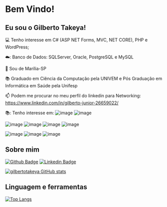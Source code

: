 # Bem Vindo!

## Eu sou o Gilberto Takeya!

:computer: Tenho interesse em C# (ASP NET Forms, MVC, NET CORE), PHP e WordPress;

☁️: Banco de Dados: SQLServer, Oracle, PostgreSQL e MySQL

:house_with_garden: Sou de Marília-SP

:books: Graduado em Ciência da Computação pela UNIVEM e Pós Graduação em Informática em Saúde pela Unifesp

📫 Podem me procurar no meu perfil do linkedin para Networking: https://www.linkedin.com/in/gilberto-junior-26659022/

📚: Tenho interesse em:
![image](https://img.shields.io/badge/.NET-512BD4?style=for-the-badge&logo=dotnet&logoColor=white)
![image](https://img.shields.io/badge/C%23-239120?style=for-the-badge&logo=c-sharp&logoColor=white)

![image](https://img.shields.io/badge/Microsoft%20SQL%20Server-CC2927?style=for-the-badge&logo=microsoft%20sql%20server&logoColor=white)
![image](https://img.shields.io/badge/MySQL-005C84?style=for-the-badge&logo=mysql&logoColor=white)
![image](https://img.shields.io/badge/Oracle-F80000?style=for-the-badge&logo=Oracle&logoColor=white)
![image](https://img.shields.io/badge/PostgreSQL-316192?style=for-the-badge&logo=postgresql&logoColor=white)

![image](https://img.shields.io/badge/JavaScript-323330?style=for-the-badge&logo=javascript&logoColor=F7DF1E)
![image](https://img.shields.io/badge/jQuery-0769AD?style=for-the-badge&logo=jquery&logoColor=white)
![image](https://img.shields.io/badge/Bootstrap-563D7C?style=for-the-badge&logo=bootstrap&logoColor=white)


## Sobre mim

[![Github Badge](https://img.shields.io/badge/-Github-000?style=flat-square&logo=Github&logoColor=white&link=https://github.com/gilbertotakeya/gilbertotakeya)](https://github.com/gilbertotakeya/gilbertotakeya)
[![Linkedin Badge](https://img.shields.io/badge/-LinkedIn-blue?style=flat-square&logo=Linkedin&logoColor=white&link=https://www.linkedin.com/in/gilberto-junior-26659022/)](https://www.linkedin.com/in/gilberto-junior-26659022/)

[![gilbertotakeya GitHub stats](https://github-readme-stats.vercel.app/api?username=gilbertotakeya)](https://github.com/gilbertotakeya/github-readme-stats)

## Linguagem e ferramentas
[![Top Langs](https://github-readme-stats.vercel.app/api/top-langs/?username=gilbertotakeya&layout=compact)](https://github.com/gilbertotakeya/github-readme-stats)
